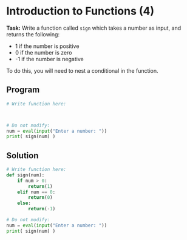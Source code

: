 # Introduction to Functions (4)

**Task:** Write a function called `sign` which takes a number as input, and returns the following:
* 1 if the number is positive
* 0 if the number is zero
* -1 if the number is negative

To do this, you will need to nest a conditional in the function.

## Program
```python
# Write function here:



# Do not modify:
num = eval(input("Enter a number: "))
print( sign(num) )
```

## Solution
```python
# Write function here:
def sign(num):
    if num > 0:
        return(1)
    elif num == 0:
        return(0)
    else:
        return(-1)

# Do not modify:
num = eval(input("Enter a number: "))
print( sign(num) )
```

